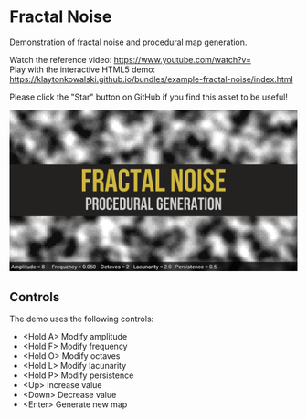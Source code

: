 # Fractal Noise
Demonstration of fractal noise and procedural map generation.

Watch the reference video: https://www.youtube.com/watch?v=  
Play with the interactive HTML5 demo: https://klaytonkowalski.github.io/bundles/example-fractal-noise/index.html

Please click the "Star" button on GitHub if you find this asset to be useful!

![alt text](https://github.com/klaytonkowalski/example-fractal-noise/blob/main/assets/thumbnail.png?raw=true)

## Controls
The demo uses the following controls:
  - \<Hold A\> Modify amplitude
  - \<Hold F\> Modify frequency
  - \<Hold O\> Modify octaves
  - \<Hold L\> Modify lacunarity
  - \<Hold P\> Modify persistence
  - \<Up\> Increase value
  - \<Down\> Decrease value
  - \<Enter\> Generate new map
